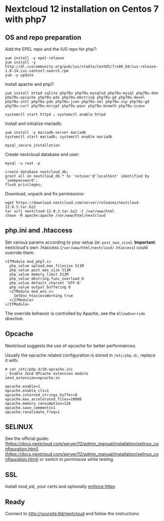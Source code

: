 # Nextcloud 12 installation on Centos 7 with php7

## OS and repo preparation

Add the EPEL repo and the IUS repo for php7:

```
yum install -y epel-release
yum install -y http://dl.iuscommunity.org/pub/ius/stable/CentOS/7/x86_64/ius-release-1.0-14.ius.centos7.noarch.rpm
yum -y update
```

Install apache and php7:

```
yum install httpd sqlite php70u php70u-mysqlnd php70u-mysql php70u-dom php70u-opcache php70u-pdo php70u-mbstring php70u-gd php70u-devel php70u-intl php70u-pdo php70u-json php70u-xml php70u-zip php70u-gd  php70u-curl php70u-mcrypt php70u-pear php70u-bcmath php70u-iconv

systemctl start httpd ; systemctl enable httpd
```

Install and initialize mariadb:

```
yum install -y mariadb-server mariadb
systemctl start mariadb; systemctl enable mariadb

mysql_secure_installation
```

Create nextcloud database and user:
```
mysql -u root -p

create database nextcloud_db;
grant all on nextcloud_db.* to 'nxtuser'@'localhost' identified by 'somepassword';
flush privileges;
```






Download, unpack and fix permissions:
```
wget https://download.nextcloud.com/server/releases/nextcloud-12.0.3.tar.bz2
tar xvfj nextcloud-12.0.3.tar.bz2 -C /var/www/html
chown -R apache:apache /var/www/html/nextcloud
```

## php.ini and .htaccess

Set various params according to your setup (ie: `post_max_size`).
**Important**: nextcloud's own .htaccess (`/var/www/html/nextcloud/.htaccess`) could override them:

```
<IfModule mod_php7.c>
  php_value upload_max_filesize 511M
  php_value post_max_size 511M
  php_value memory_limit 512M
  php_value mbstring.func_overload 0
  php_value default_charset 'UTF-8'
  php_value output_buffering 0
  <IfModule mod_env.c>
    SetEnv htaccessWorking true
  </IfModule>
</IfModule>
```

The override behavoir is controlled by Apache, see the `AllowOverride` directive.


## Opcache

Nextcloud suggests the use of opcache for better performances.

Usually the opcache related configuration is stored in `/etc/php.d/`, replace it with:

```
# cat /etc/php.d/10-opcache.ini
; Enable Zend OPcache extension module
zend_extension=opcache.so

opcache.enable=1
opcache.enable_cli=1
opcache.interned_strings_buffer=8
opcache.max_accelerated_files=10000
opcache.memory_consumption=128
opcache.save_comments=1
opcache.revalidate_freq=1
```

## SELINUX

See the official guide: 
[https://docs.nextcloud.com/server/12/admin_manual/installation/selinux_configuration.html](https://docs.nextcloud.com/server/12/admin_manual/installation/selinux_configuration.html) or switch to *permissive* while testing.


## SSL

Install mod_ssl, your certs and optionally [enforce https](https://github.com/Simone-Zabberoni/misc-one-liners/blob/master/APACHE.md)


## Ready

Connect to http://yoursite.tld/nextcloud and follow the instructions










